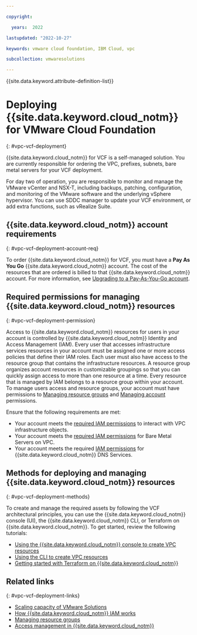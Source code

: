 ```yaml
---

copyright:

  years:  2022

lastupdated: "2022-10-27"

keywords: vmware cloud foundation, IBM Cloud, vpc

subcollection: vmwaresolutions

---
```


{{site.data.keyword.attribute-definition-list}}

# Deploying {{site.data.keyword.cloud_notm}} for VMware Cloud Foundation
{: #vpc-vcf-deployment}

{{site.data.keyword.cloud_notm}} for VCF is a self-managed solution. You are currently responsible for ordering the VPC, prefixes, subnets, bare metal servers for your VCF deployment.

For day two of operation, you are responsible to monitor and manage the VMware vCenter and NSX-T, including backups, patching, configuration, and monitoring of the VMware software and the underlying vSphere hypervisor. You can use SDDC manager to update your VCF environment, or add extra functions, such as vRealize Suite.

## {{site.data.keyword.cloud_notm}} account requirements
{: #vpc-vcf-deployment-account-req}

To order {{site.data.keyword.cloud_notm}} for VCF, you must have a **Pay As You Go** {{site.data.keyword.cloud_notm}} account. The cost of the resources that are ordered is billed to that {{site.data.keyword.cloud_notm}} account. For more information, see [Upgrading to a Pay-As-You-Go account](/docs/account?topic=account-upgrading-account#upgrade-paygo).

## Required permissions for managing {{site.data.keyword.cloud_notm}} resources
{: #vpc-vcf-deployment-permission}

Access to {{site.data.keyword.cloud_notm}} resources for users in your account is controlled by {{site.data.keyword.cloud_notm}} Identity and Access Management (IAM). Every user that accesses infrastructure services resources in your account must be assigned one or more access policies that define their IAM roles. Each user must also have access to the resource group that contains the infrastructure resources. A resource group organizes account resources in customizable groupings so that you can quickly assign access to more than one resource at a time. Every resource that is managed by IAM belongs to a resource group within your account.
To manage users access and resource groups, your account must have permissions to [Managing resource groups](/docs/account?topic=account-rgs&interface=ui) and [Managing account](/docs/account?topic=account-groups&interface=ui#prereq-create-groups) permissions.

Ensure that the following requirements are met:

* Your account meets the [required IAM permissions](/docs/vpc?topic=vpc-resource-authorizations-required-for-api-and-cli-calls) to interact with VPC infrastructure objects.
* Your account meets the [required IAM permissions](/docs/vpc?topic=vpc-planning-for-bare-metal-servers&interface=ui) for Bare Metal Servers on VPC.
* Your account meets the required [IAM permissions](/docs/dns-svcs?topic=dns-svcs-iam) for {{site.data.keyword.cloud_notm}} DNS Services.

## Methods for deploying and managing {{site.data.keyword.cloud_notm}} resources
{: #vpc-vcf-deployment-methods}

To create and manage the required assets by following the VCF architectural principles, you can use the {{site.data.keyword.cloud_notm}} console (UI), the {{site.data.keyword.cloud_notm}} CLI, or Terraform on {{site.data.keyword.cloud_notm}}.
To get started, review the following tutorials:

* [Using the {{site.data.keyword.cloud_notm}} console to create VPC resources](/docs/vpc?topic=vpc-creating-a-vpc-using-the-ibm-cloud-console)
* [Using the CLI to create VPC resources](/docs/vpc?topic=vpc-creating-vpc-resources-with-cli-and-api&interface=cli#creating-a-vpc-using-cli)
* [Getting started with Terraform on {{site.data.keyword.cloud_notm}}](/docs/ibm-cloud-provider-for-terraform?topic=ibm-cloud-provider-for-terraform-getting-started)

## Related links
{: #vpc-vcf-deployment-links}

* [Scaling capacity of VMware Solutions](/docs/vmwaresolutions?topic=vmwaresolutions-vpc-vcf-scaling)
* [How {{site.data.keyword.cloud_notm}} IAM works](/docs/account?topic=account-iamoverview)
* [Managing resource groups](/docs/account?topic=account-rgs)
* [Access management in {{site.data.keyword.cloud_notm}}](/docs/account?topic=account-cloudaccess)
